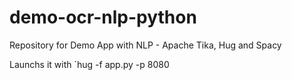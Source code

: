 # demo-ocr-nlp-python
Repository for Demo App with NLP - Apache Tika, Hug and Spacy

Launchs it with `hug -f app.py -p 8080
